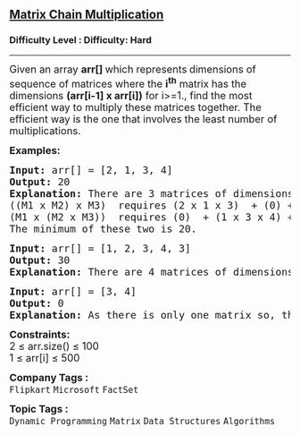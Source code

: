 <h2><a href="https://www.geeksforgeeks.org/problems/matrix-chain-multiplication0303/1">Matrix Chain Multiplication</a></h2><h3>Difficulty Level : Difficulty: Hard</h3><hr><div class="problems_problem_content__Xm_eO" style="user-select: auto;"><p style="user-select: auto;"><span style="font-size: 18px; user-select: auto;">Given an&nbsp;</span><span style="font-size: 18px; user-select: auto;">array&nbsp;</span><strong style="font-size: 18px; user-select: auto;">arr[] </strong><span style="font-size: 18px; user-select: auto;">which represents</span><strong style="font-size: 18px; user-select: auto;">&nbsp;</strong><span style="font-size: 18px; user-select: auto;">dimensions of</span><span style="font-size: 18px; user-select: auto;"> sequence of matrices&nbsp;</span><span style="font-size: 18px; user-select: auto;">where the&nbsp;</span><strong style="font-size: 18px; user-select: auto;">i<sup style="user-select: auto;">th</sup></strong><span style="font-size: 18px; user-select: auto;">&nbsp;matrix has the dimensions&nbsp;</span><strong style="font-size: 18px; user-select: auto;">(arr[i-1] x arr[i])</strong><span style="font-size: 18px; user-select: auto;"> for i&gt;=1.</span><span style="font-size: 18px; user-select: auto;">, find the most efficient way to multiply these matrices together. The efficient way is the one that involves the least number of multiplications.</span></p>
<p style="user-select: auto;"><strong style="user-select: auto;"><span style="font-size: 18px; user-select: auto;">Examples:</span></strong></p>
<pre style="user-select: auto;"><span style="font-size: 18px; user-select: auto;"><strong style="user-select: auto;">Input: </strong>arr[] = [2, 1, 3, 4]
<strong style="user-select: auto;">Output:</strong> 20
<strong style="user-select: auto;">Explanation:</strong> There are 3 matrices of dimensions 2 × 1, 1 × 3, and 3 × 4, Let the input 3 matrices be M1, M2, and M3. There are two ways to multiply: ((M1 x M2) x M3) and (M1 x (M2 x M3)), note that the result of (M1 x M2) is a 2 x 3 matrix and result of (M2 x M3) is a 1 x 4 matrix. <br style="user-select: auto;"></span><span style="font-size: 18px; user-select: auto;">((M1 x M2) x M3)  requires (2 x 1 x 3)  + (0) +  (2 x 3 x 4) = 30 
(M1 x (M2 x M3))  requires (0)  + (1 x 3 x 4) +  (2 x 1 x 4) = 20. <br style="user-select: auto;"></span><span style="font-size: 18px; user-select: auto;">The minimum of these two is 20.</span></pre>
<pre style="user-select: auto;"><span style="font-size: 18px; user-select: auto;"><strong style="user-select: auto;">Input:</strong> arr[] = [1, 2, 3, 4, 3]
<strong style="user-select: auto;">Output:</strong> 30
<strong style="user-select: auto;">Explanation:</strong> There are 4 matrices of dimensions 1 × 2, 2 × 3, 3 × 4, 4 × 3. Let the input 4 matrices be M1, M2, M3 and M4. The minimum number of multiplications are obtained by ((M1 x M2) x M3) x M4). The minimum number is (1 x 2 x 3) + (1 x 3 x 4) + (1 x 4 x 3) = 30.</span></pre>
<pre style="user-select: auto;"><span style="font-size: 18px; user-select: auto;"><strong style="user-select: auto;">Input:</strong> arr[] = [3, 4]
<strong style="user-select: auto;">Output:</strong> 0<br style="user-select: auto;"><strong style="user-select: auto;">Explanation:</strong> As there is only one matrix so, there is no cost of multiplication.</span></pre>
<p style="user-select: auto;"><span style="font-size: 18px; user-select: auto;"><strong style="user-select: auto;">Constraints:</strong>&nbsp;<br style="user-select: auto;">2 ≤ arr.size() ≤ 100<br style="user-select: auto;">1 ≤ arr[i] ≤ 500</span></p></div><p><span style=font-size:18px><strong>Company Tags : </strong><br><code>Flipkart</code>&nbsp;<code>Microsoft</code>&nbsp;<code>FactSet</code>&nbsp;<br><p><span style=font-size:18px><strong>Topic Tags : </strong><br><code>Dynamic Programming</code>&nbsp;<code>Matrix</code>&nbsp;<code>Data Structures</code>&nbsp;<code>Algorithms</code>&nbsp;